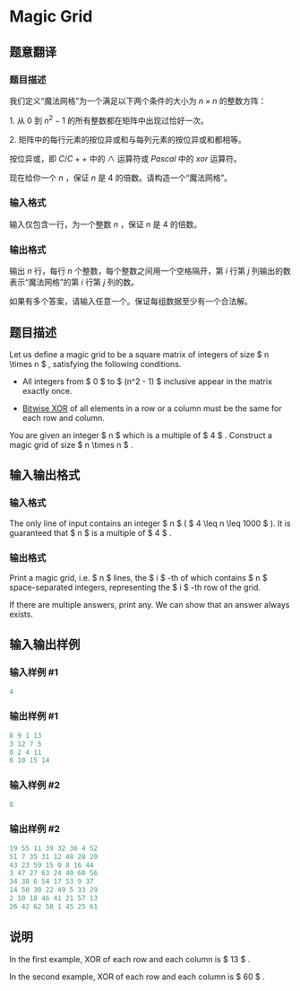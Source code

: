 # Magic Grid

## 题意翻译

### 题目描述

我们定义“魔法网格”为一个满足以下两个条件的大小为 $n \times n$ 的整数方阵：

$1.$ 从 $0$ 到 $n^2-1$ 的所有整数都在矩阵中出现过恰好一次。

$2.$ 矩阵中的每行元素的按位异或和与每列元素的按位异或和都相等。

按位异或，即 $C/C++$ 中的 $\wedge$ 运算符或 $Pascal$ 中的 $xor$ 运算符。

现在给你一个 $n$ ，保证 $n$ 是 $4$ 的倍数。请构造一个“魔法网格”。

### 输入格式

输入仅包含一行，为一个整数 $n$ ，保证 $n$ 是 $4$ 的倍数。

### 输出格式

输出 $n$ 行，每行 $n$ 个整数，每个整数之间用一个空格隔开，第 $i$ 行第 $j$ 列输出的数表示“魔法网格”的第 $i$ 行第 $j$ 列的数。

如果有多个答案，请输入任意一个。保证每组数据至少有一个合法解。

## 题目描述

Let us define a magic grid to be a square matrix of integers of size $ n \times n $ , satisfying the following conditions.

- All integers from $ 0 $ to $ (n^2 - 1) $ inclusive appear in the matrix exactly once.

- [Bitwise XOR](https://en.wikipedia.org/wiki/Bitwise_operation#XOR) of all elements in a row or a column must be the same for each row and column.

You are given an integer $ n $ which is a multiple of $ 4 $ . Construct a magic grid of size $ n \times n $ .

## 输入输出格式

### 输入格式

The only line of input contains an integer $ n $ ( $ 4 \leq n \leq 1000 $ ). It is guaranteed that $ n $ is a multiple of $ 4 $ .

### 输出格式

Print a magic grid, i.e. $ n $ lines, the $ i $ -th of which contains $ n $ space-separated integers, representing the $ i $ -th row of the grid.

If there are multiple answers, print any. We can show that an answer always exists.

## 输入输出样例

### 输入样例 #1

```cpp
4

```
### 输出样例 #1

```cpp
8 9 1 13
3 12 7 5
0 2 4 11
6 10 15 14
```


### 输入样例 #2

```cpp
8

```
### 输出样例 #2

```cpp
19 55 11 39 32 36 4 52
51 7 35 31 12 48 28 20
43 23 59 15 0 8 16 44
3 47 27 63 24 40 60 56
34 38 6 54 17 53 9 37
14 50 30 22 49 5 33 29
2 10 18 46 41 21 57 13
26 42 62 58 1 45 25 61
```


## 说明

In the first example, XOR of each row and each column is $ 13 $ .

In the second example, XOR of each row and each column is $ 60 $ .

